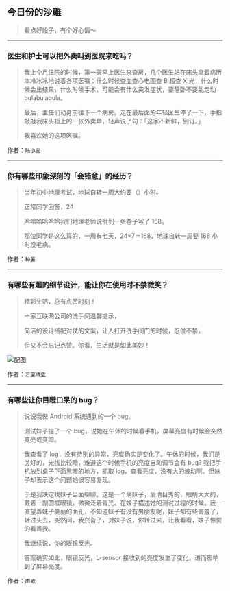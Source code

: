 ## 今日份的沙雕

> 看点好段子，有个好心情～


 
---

### 医生和护士可以把外卖叫到医院来吃吗？

> 我上个月住院的时候，第一天早上医生来查房，几个医生站在床头拿着病历本冷冰冰地说着各项医嘱：什么时候查血查心电图查 B 超查 X 光，什么时候会出结果，什么时候手术，可能会有什么突发症状，要静卧不要乱走动 bulabulabula。
> 
> 最后，主任们动身前往下一个病房。走在最后面的年轻医生停了一下，手指敲敲我床头柜上的一张外卖单，轻声说了句：「这家不新鲜，别订。」
> 
> 我喜欢她的这项医嘱。


作者：`陆小宝`

---

### 你有哪些印象深刻的「会错意」的经历？

> 当年初中地理考试，地球自转一周大约要（）小时。
> 
> 正常同学回答，24
> 
> 哈哈哈哈哈哈我们地理老师说批到一张卷子写了 168。
> 
> 那位同学是这么算的，一周有七天，24×7＝168，地球自转一周要 168 小时没毛病。


作者：`种薯`

---

### 有哪些有趣的细节设计，能让你在使用时不禁微笑？

> 精彩生活，总有点赞时刻！
> 
> 一家互联网公司的洗手间温馨提示，
> 
> 简洁的设计搭配对仗的文案，让人打开洗手间门的时候，忍俊不禁，
> 
> 但又不会忘记点赞。你看，生活就是如此美妙！



![配图](http://pic3.zhimg.com/70/d3d9c1305dd48c9e506c4395eefdd5aa_b.jpg)


作者：`万里晴空`

---

### 有哪些让你目瞪口呆的 bug？

> 说说我做 Android 系统遇到的一个 bug。
> 
> 测试妹子提了一个 bug，说她在午休的时候看手机，屏幕亮度有时候会突然变亮或变暗。
> 
> 我查看了 log，没有特别的异常，亮度确实是变化了。午休的时候，我们是关灯的，光线比较暗，难道这个时候手机的亮度自动调节会有 bug? 我把手机放到桌子下面黑暗的地方，抓取 log，查看亮度，没有大的波动啊。但妹子却表示这个问题她很容易复现。
> 
> 于是我决定找妹子当面聊聊。这是一个萌妹子，眉清目秀的，眼睛大大的，戴着一副圆框眼镜，微微泛着青光。在妹子描述她的测试过程的时候，我一直望着妹子美丽的面孔，不知道妹子有没有男朋友呢，妹子都有些害羞了，转过头去，突然间，我兴奋了，对妹子说，你转过来，让我看看，妹子惊愕的看着我。
> 
> 我继续说，你的眼镜反光。
> 
> 答案确实如此，眼镜反光，L-sensor 接收到的亮度发生了变化，进而影响到了屏幕亮度。


作者：`雨歌`